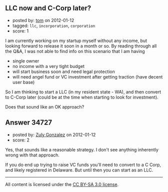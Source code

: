 ## LLC now and C-Corp later?

- posted by: [tom](https://stackexchange.com/users/-1/14815-tom) on 2012-01-12
- tagged: `llc`, `incorporation`, `corporation`
- score: 1

I am currently working on my startup myself without any income, but looking forward to release it soon in a month or so. By reading through all the Q&A, I was not able to find info on this scenario that I am having

- single owner
- no income with a very tight budget
- will start business soon and need legal protection
- will need angel fund or VC investment after getting traction (have decent user base)

So I am thinking to start a LLC (in my resident state - WA), and then convert to C-Corp later (could be at the time when starting to look for investment). 

Does that sound like an OK approach?


## Answer 34727

- posted by: [Zuly Gonzalez](https://stackexchange.com/users/-1/2692-zuly-gonzalez) on 2012-01-12
- score: 2

Yes, that sounds like a reasonable strategy. I don't see anything inherently wrong with that approach.

If you do end up trying to raise VC funds you'll need to convert to a C Corp, and likely registered in Delaware. But until then you can start as an LLC.



---

All content is licensed under the [CC BY-SA 3.0 license](https://creativecommons.org/licenses/by-sa/3.0/).
